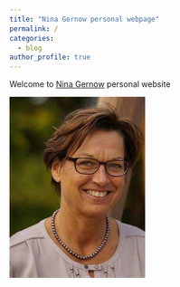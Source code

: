 ```yaml
---
title: "Nina Gernow personal webpage"
permalink: /
categories:
  - blog
author_profile: true
---
```




Welcome to [Nina Gernow](https://www.ninagernow.com) personal website

![Nina Gernow](images/Nina-Gernow-photo02.jpg)


